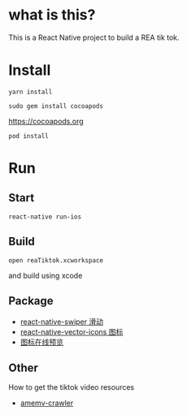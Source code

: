 # what is this?
This is a React Native project to build a REA tik tok.

# Install
```
yarn install
```

```
sudo gem install cocoapods
```
https://cocoapods.org

```
pod install
```

# Run

## Start
```
react-native run-ios
```

## Build
```
open reaTiktok.xcworkspace
```

and build using xcode

## Package

- [react-native-swiper 滑动](https://github.com/leecade/react-native-swiper)
- [react-native-vector-icons 图标](https://github.com/oblador/react-native-vector-icons#iconbutton-component)
- [图标在线预览](https://oblador.github.io/react-native-vector-icons/)

## Other
How to get the tiktok video resources

- [amemv-crawler](https://github.com/loadchange/amemv-crawler)
